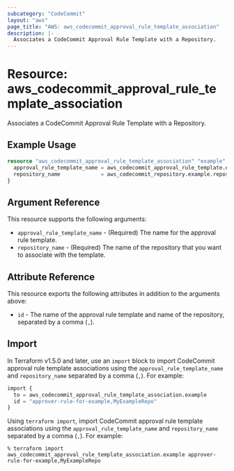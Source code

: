 ```yaml
---
subcategory: "CodeCommit"
layout: "aws"
page_title: "AWS: aws_codecommit_approval_rule_template_association"
description: |-
  Associates a CodeCommit Approval Rule Template with a Repository.
---
```


# Resource: aws_codecommit_approval_rule_template_association

Associates a CodeCommit Approval Rule Template with a Repository.

## Example Usage

```terraform
resource "aws_codecommit_approval_rule_template_association" "example" {
  approval_rule_template_name = aws_codecommit_approval_rule_template.example.name
  repository_name             = aws_codecommit_repository.example.repository_name
}
```

## Argument Reference

This resource supports the following arguments:

* `approval_rule_template_name` - (Required) The name for the approval rule template.
* `repository_name` - (Required) The name of the repository that you want to associate with the template.

## Attribute Reference

This resource exports the following attributes in addition to the arguments above:

* `id` - The name of the approval rule template and name of the repository, separated by a comma (`,`).

## Import

In Terraform v1.5.0 and later, use an `import` block to import CodeCommit approval rule template associations using the `approval_rule_template_name` and `repository_name` separated by a comma (`,`). For example:

```terraform
import {
  to = aws_codecommit_approval_rule_template_association.example
  id = "approver-rule-for-example,MyExampleRepo"
}
```

Using `terraform import`, import CodeCommit approval rule template associations using the `approval_rule_template_name` and `repository_name` separated by a comma (`,`). For example:

```console
% terraform import aws_codecommit_approval_rule_template_association.example approver-rule-for-example,MyExampleRepo
```
